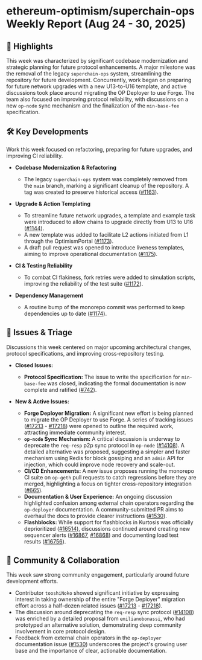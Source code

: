 # ethereum-optimism/superchain-ops Weekly Report (Aug 24 - 30, 2025)

## 🚀 Highlights
This week was characterized by significant codebase modernization and strategic planning for future protocol enhancements. A major milestone was the removal of the legacy `superchain-ops` system, streamlining the repository for future development. Concurrently, work began on preparing for future network upgrades with a new U13-to-U16 template, and active discussions took place around migrating the OP Deployer to use Forge. The team also focused on improving protocol reliability, with discussions on a new `op-node` sync mechanism and the finalization of the `min-base-fee` specification.

## 🛠️ Key Developments
Work this week focused on refactoring, preparing for future upgrades, and improving CI reliability.

*   **Codebase Modernization & Refactoring**
    *   The legacy `superchain-ops` system was completely removed from the `main` branch, marking a significant cleanup of the repository. A tag was created to preserve historical access ([#1163](https://github.com/ethereum-optimism/superchain-ops/pull/1163)).

*   **Upgrade & Action Templating**
    *   To streamline future network upgrades, a template and example task were introduced to allow chains to upgrade directly from U13 to U16 ([#1144](https://github.com/ethereum-optimism/superchain-ops/pull/1144)).
    *   A new template was added to facilitate L2 actions initiated from L1 through the OptimismPortal ([#1173](https://github.com/ethereum-optimism/superchain-ops/pull/1173)).
    *   A draft pull request was opened to introduce liveness templates, aiming to improve operational documentation ([#1175](https://github.com/ethereum-optimism/superchain-ops/pull/1175)).

*   **CI & Testing Reliability**
    *   To combat CI flakiness, fork retries were added to simulation scripts, improving the reliability of the test suite ([#1172](https://github.com/ethereum-optimism/superchain-ops/pull/1172)).

*   **Dependency Management**
    *   A routine bump of the monorepo commit was performed to keep dependencies up to date ([#1174](https://github.com/ethereum-optimism/superchain-ops/pull/1174)).

## 🐛 Issues & Triage
Discussions this week centered on major upcoming architectural changes, protocol specifications, and improving cross-repository testing.

*   **Closed Issues:**
    *   **Protocol Specification:** The issue to write the specification for `min-base-fee` was closed, indicating the formal documentation is now complete and ratified ([#742](https://github.com/ethereum-optimism/superchain-ops/issues/742)).

*   **New & Active Issues:**
    *   **Forge Deployer Migration:** A significant new effort is being planned to migrate the OP Deployer to use Forge. A series of tracking issues ([#17213](https://github.com/ethereum-optimism/superchain-ops/issues/17213) - [#17218](https://github.com/ethereum-optimism/superchain-ops/issues/17218)) were opened to outline the required work, attracting immediate community interest.
    *   **`op-node` Sync Mechanism:** A critical discussion is underway to deprecate the `req-resp` p2p sync protocol in `op-node` ([#14108](https://github.com/ethereum-optimism/superchain-ops/issues/14108)). A detailed alternative was proposed, suggesting a simpler and faster mechanism using Redis for block gossiping and an `admin` API for injection, which could improve node recovery and scale-out.
    *   **CI/CD Enhancements:** A new issue proposes running the monorepo CI suite on `op-geth` pull requests to catch regressions before they are merged, highlighting a focus on tighter cross-repository integration ([#665](https://github.com/ethereum-optimism/superchain-ops/issues/665)).
    *   **Documentation & User Experience:** An ongoing discussion highlighted confusion among external chain operators regarding the `op-deployer` documentation. A community-submitted PR aims to overhaul the docs to provide clearer instructions ([#1530](https://github.com/ethereum-optimism/superchain-ops/issues/1530)).
    *   **Flashblocks:** While support for flashblocks in Kurtosis was officially deprioritized ([#16514](https://github.com/ethereum-optimism/superchain-ops/issues/16514)), discussions continued around creating new sequencer alerts ([#16867](https://github.com/ethereum-optimism/superchain-ops/issues/16867), [#16868](https://github.com/ethereum-optimism/superchain-ops/issues/16868)) and documenting load test results ([#16756](https://github.com/ethereum-optimism/superchain-ops/issues/16756)).

## 💬 Community & Collaboration
This week saw strong community engagement, particularly around future development efforts.

*   Contributor `tooshiNoko` showed significant initiative by expressing interest in taking ownership of the entire "Forge Deployer" migration effort across a half-dozen related issues ([#17213](https://github.com/ethereum-optimism/superchain-ops/issues/17213) - [#17218](https://github.com/ethereum-optimism/superchain-ops/issues/17218)).
*   The discussion around deprecating the `req-resp` sync protocol ([#14108](https://github.com/ethereum-optimism/superchain-ops/issues/14108)) was enriched by a detailed proposal from `emilianobonassi`, who had prototyped an alternative solution, demonstrating deep community involvement in core protocol design.
*   Feedback from external chain operators in the `op-deployer` documentation issue ([#1530](https://github.com/ethereum-optimism/superchain-ops/issues/1530)) underscores the project's growing user base and the importance of clear, actionable documentation.
